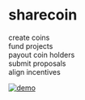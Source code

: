 # sharecoin

create coins  
fund projects  
payout coin holders  
submit proposals  
align incentives

[![demo](https://img.youtube.com/vi/nH9qe4h3dJo/0.jpg)](https://www.youtube.com/watch?v=nH9qe4h3dJo)
